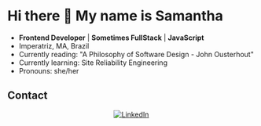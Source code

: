 # Hi there 👋 My name is **Samantha**

- **Frontend Developer** | **Sometimes FullStack** | **JavaScript**
- Imperatriz, MA, Brazil
- Currently reading: "A Philosophy of Software Design - John Ousterhout"
- Currently learning: Site Reliability Engineering
- Pronouns: she/her

## **Contact**
<div align="center">
  <a href="https://www.linkedin.com/in/karlasamantha/" target="_blank">
    <img src="https://img.shields.io/badge/-LinkedIn-%230077B5?style=for-the-badge&logo=linkedin&logoColor=white" alt="LinkedIn">
  </a>
</div>
